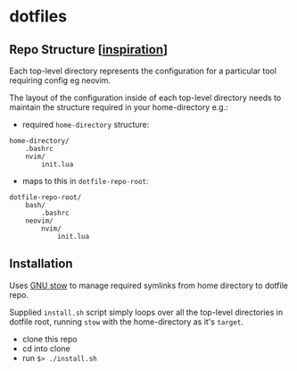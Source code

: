 # dotfiles

## Repo Structure [[inspiration](https://brandon.invergo.net/news/2011-05-26-using-gnu-stow-to-manage-your-dotfiles.html)]

Each top-level directory represents the configuration for a particular tool requiring config eg neovim.

The layout of the configuration inside of each top-level directory needs to maintain the structure required in your home-directory e.g.:

- required `home-directory` structure:

```
home-directory/
    .bashrc
    nvim/
        init.lua
```

- maps to this in `dotfile-repo-root`:

```
dotfile-repo-root/
    bash/
        .bashrc
    neovim/
        nvim/
            init.lua
```

## Installation

Uses [GNU stow](https://www.gnu.org/software/stow/) to manage required symlinks from home directory to dotfile repo.

Supplied `install.sh` script simply loops over all the top-level directories in dotfile root, running `stow` with the home-directory as it's `target`.

- clone this repo
- cd into clone
- run `$> ./install.sh`
